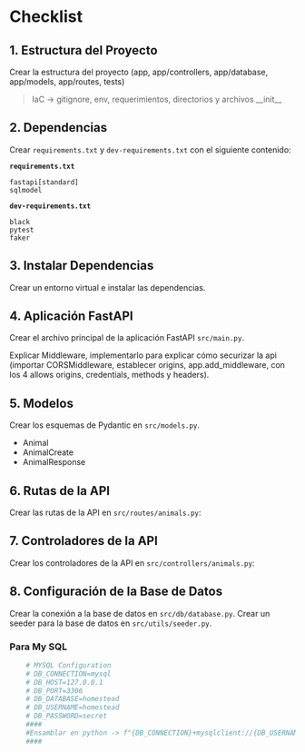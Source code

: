 # Checklist

## 1. Estructura del Proyecto
Crear la estructura del proyecto (app, app/controllers, app/database, app/models, app/routes, tests)

> IaC -> gitignore, env, requerimientos, directorios y archivos \_\_init__

## 2. Dependencias
Crear `requirements.txt` y `dev-requirements.txt` con el siguiente contenido:

**`requirements.txt`**

```
fastapi[standard]
sqlmodel
```

**`dev-requirements.txt`**

```
black
pytest
faker
```
## 3. Instalar Dependencias
Crear un entorno virtual e instalar las dependencias.

## 4. Aplicación FastAPI
Crear el archivo principal de la aplicación FastAPI `src/main.py`.

Explicar Middleware, implementarlo para explicar cómo securizar la api (importar CORSMiddleware, establecer origins, app.add_middleware, con los 4 allows origins, credentials, methods y headers).

## 5. Modelos
Crear los esquemas de Pydantic en `src/models.py`.
- Animal
- AnimalCreate
- AnimalResponse

## 6. Rutas de la API
Crear las rutas de la API en `src/routes/animals.py`:

## 7. Controladores de la API
Crear los controladores de la API en `src/controllers/animals.py`:

## 8. Configuración de la Base de Datos
Crear la conexión a la base de datos en `src/db/database.py`.
Crear un seeder para la base de datos en `src/utils/seeder.py`.

### Para My SQL
```python
    # MYSQL Configuration
    # DB_CONNECTION=mysql
    # DB_HOST=127.0.0.1
    # DB_PORT=3306
    # DB_DATABASE=homestead
    # DB_USERNAME=homestead
    # DB_PASSWORD=secret
    ####
    #Ensamblar en python -> f"{DB_CONNECTION}+mysqlclient://{DB_USERNAME}:{DB_PASSWORD}@{DB_HOST}:{DB_PORT}/{DB_DATABASE}"
    ####
```